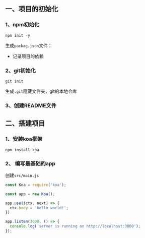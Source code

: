 ## 一、项目的初始化

### 1、npm初始化

```
npm init -y
```

生成`packag.json`文件：

- 记录项目的依赖

### 2、git初始化

```
git init
```

生成`.git`隐藏文件夹，git的本地仓库

### 3、创建README文件



## 二、搭建项目

### 1、安装koa框架

```
npm install koa
```

### 2、 编写最基础的app

创建`src/main.js`

```js
const Koa = require('koa');

const app = new Koa();

app.use((ctx, next) => {
  ctx.body = 'hello world!';
})

app.listen(3000, () => {
  console.log('server is running on http://localhost:3000');
});
```



